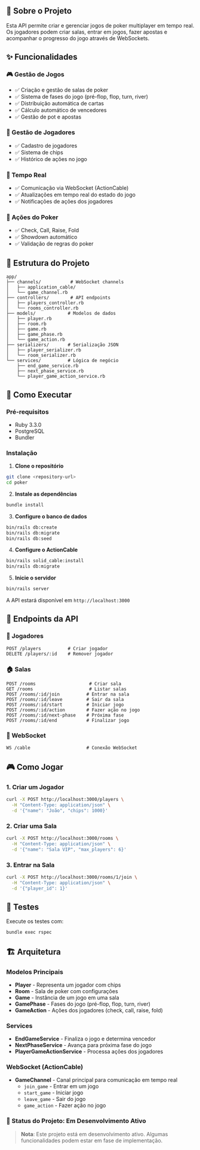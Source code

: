 ## 🎯 Sobre o Projeto

Esta API permite criar e gerenciar jogos de poker multiplayer em tempo real. Os jogadores podem criar salas, entrar em jogos, fazer apostas e acompanhar o progresso do jogo através de WebSockets.

## ✨ Funcionalidades

### 🎮 Gestão de Jogos
- ✅ Criação e gestão de salas de poker
- ✅ Sistema de fases do jogo (pré-flop, flop, turn, river)
- ✅ Distribuição automática de cartas
- ✅ Cálculo automático de vencedores
- ✅ Gestão de pot e apostas

### 👥 Gestão de Jogadores
- ✅ Cadastro de jogadores
- ✅ Sistema de chips
- ✅ Histórico de ações no jogo

### 🔄 Tempo Real
- ✅ Comunicação via WebSocket (ActionCable)
- ✅ Atualizações em tempo real do estado do jogo
- ✅ Notificações de ações dos jogadores

### 🎯 Ações do Poker
- ✅ Check, Call, Raise, Fold
- ✅ Showdown automático
- ✅ Validação de regras do poker


## 📁 Estrutura do Projeto

```
app/
├── channels/           # WebSocket channels
│   ├── application_cable/
│   └── game_channel.rb
├── controllers/        # API endpoints
│   ├── players_controller.rb
│   └── rooms_controller.rb
├── models/            # Modelos de dados
│   ├── player.rb
│   ├── room.rb
│   ├── game.rb
│   ├── game_phase.rb
│   └── game_action.rb
├── serializers/       # Serialização JSON
│   ├── player_serializer.rb
│   └── room_serializer.rb
└── services/          # Lógica de negócio
    ├── end_game_service.rb
    ├── next_phase_service.rb
    └── player_game_action_service.rb
```

## 🚀 Como Executar

### Pré-requisitos
- Ruby 3.3.0
- PostgreSQL
- Bundler

### Instalação

1. **Clone o repositório**
```bash
git clone <repository-url>
cd poker
```

2. **Instale as dependências**
```bash
bundle install
```

3. **Configure o banco de dados**
```bash
bin/rails db:create
bin/rails db:migrate
bin/rails db:seed
```

4. **Configure o ActionCable**
```bash
bin/rails solid_cable:install
bin/rails db:migrate
```

5. **Inicie o servidor**
```bash
bin/rails server
```

A API estará disponível em `http://localhost:3000`

## 📡 Endpoints da API

### 👥 Jogadores
```http
POST /players          # Criar jogador
DELETE /players/:id    # Remover jogador
```

### 🏠 Salas
```http
POST /rooms                    # Criar sala
GET /rooms                     # Listar salas
POST /rooms/:id/join          # Entrar na sala
POST /rooms/:id/leave         # Sair da sala
POST /rooms/:id/start         # Iniciar jogo
POST /rooms/:id/action        # Fazer ação no jogo
POST /rooms/:id/next-phase    # Próxima fase
POST /rooms/:id/end           # Finalizar jogo
```

### 🔌 WebSocket
```
WS /cable                     # Conexão WebSocket
```

## 🎮 Como Jogar

### 1. Criar um Jogador
```bash
curl -X POST http://localhost:3000/players \
  -H "Content-Type: application/json" \
  -d '{"name": "João", "chips": 1000}'
```

### 2. Criar uma Sala
```bash
curl -X POST http://localhost:3000/rooms \
  -H "Content-Type: application/json" \
  -d '{"name": "Sala VIP", "max_players": 6}'
```

### 3. Entrar na Sala
```bash
curl -X POST http://localhost:3000/rooms/1/join \
  -H "Content-Type: application/json" \
  -d '{"player_id": 1}'
```

## 🧪 Testes

Execute os testes com:

```bash
bundle exec rspec
```

## 🏗️ Arquitetura

### Modelos Principais

- **Player** - Representa um jogador com chips
- **Room** - Sala de poker com configurações
- **Game** - Instância de um jogo em uma sala
- **GamePhase** - Fases do jogo (pré-flop, flop, turn, river)
- **GameAction** - Ações dos jogadores (check, call, raise, fold)

### Services

- **EndGameService** - Finaliza o jogo e determina vencedor
- **NextPhaseService** - Avança para próxima fase do jogo
- **PlayerGameActionService** - Processa ações dos jogadores

### WebSocket (ActionCable)

- **GameChannel** - Canal principal para comunicação em tempo real
  - `join_game` - Entrar em um jogo
  - `start_game` - Iniciar jogo
  - `leave_game` - Sair do jogo
  - `game_action` - Fazer ação no jogo

### 🎯 Status do Projeto: Em Desenvolvimento Ativo

> **Nota**: Este projeto está em desenvolvimento ativo. Algumas funcionalidades podem estar em fase de implementação.
